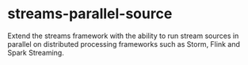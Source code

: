 # streams-parallel-source
Extend the streams framework with the ability to run stream sources in parallel on distributed processing frameworks such as Storm, Flink and Spark Streaming.
